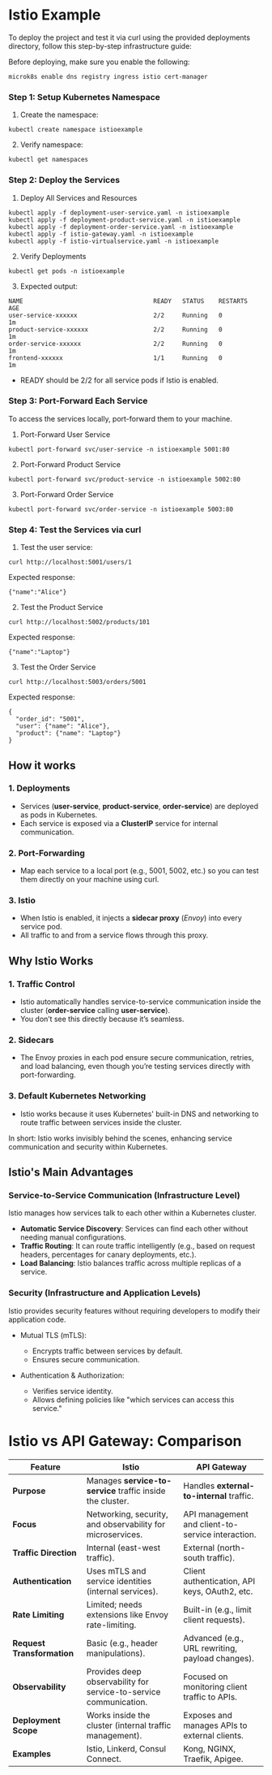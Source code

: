 # Istio Example

To deploy the project and test it via curl using the provided deployments directory, follow this step-by-step infrastructure guide:

Before deploying, make sure you enable the following:

```code
microk8s enable dns registry ingress istio cert-manager
```

### Step 1: Setup Kubernetes Namespace

1. Create the namespace:

```code
kubectl create namespace istioexample
```

2. Verify namespace:

```code
kubectl get namespaces
```

### Step 2: Deploy the Services

1. Deploy All Services and Resources

```code
kubectl apply -f deployment-user-service.yaml -n istioexample
kubectl apply -f deployment-product-service.yaml -n istioexample
kubectl apply -f deployment-order-service.yaml -n istioexample
kubectl apply -f istio-gateway.yaml -n istioexample
kubectl apply -f istio-virtualservice.yaml -n istioexample
```

2. Verify Deployments

```code
kubectl get pods -n istioexample
```

3. Expected output:

```code
NAME                                    READY   STATUS    RESTARTS   AGE
user-service-xxxxxx                     2/2     Running   0          1m
product-service-xxxxxx                  2/2     Running   0          1m
order-service-xxxxxx                    2/2     Running   0          1m
frontend-xxxxxx                         1/1     Running   0          1m
```

- READY should be 2/2 for all service pods if Istio is enabled.


### Step 3: Port-Forward Each Service

To access the services locally, port-forward them to your machine.

1. Port-Forward User Service

```code
kubectl port-forward svc/user-service -n istioexample 5001:80
```

2. Port-Forward Product Service

```code
kubectl port-forward svc/product-service -n istioexample 5002:80
```

3. Port-Forward Order Service

```code
kubectl port-forward svc/order-service -n istioexample 5003:80
```

### Step 4: Test the Services via curl

1. Test the user service:

```code
curl http://localhost:5001/users/1
```

Expected response:

```code
{"name":"Alice"}
```

2. Test the Product Service

```code
curl http://localhost:5002/products/101
```

Expected response:

```code
{"name":"Laptop"}
```

3. Test the Order Service

```code
curl http://localhost:5003/orders/5001
```

Expected response:

```code
{
  "order_id": "5001",
  "user": {"name": "Alice"},
  "product": {"name": "Laptop"}
}
```

## How it works

### 1. Deployments

- Services (**user-service**, **product-service**, **order-service**) are deployed as pods in Kubernetes.
- Each service is exposed via a **ClusterIP** service for internal communication.

### 2. Port-Forwarding

- Map each service to a local port (e.g., 5001, 5002, etc.) so you can test them directly on your machine using curl.

### 3. Istio

- When Istio is enabled, it injects a **sidecar proxy** (_Envoy_) into every service pod.
- All traffic to and from a service flows through this proxy.


## Why Istio Works

### 1. Traffic Control

- Istio automatically handles service-to-service communication inside the cluster (**order-service** calling **user-service**).
- You don’t see this directly because it’s seamless.

### 2. Sidecars

- The Envoy proxies in each pod ensure secure communication, retries, and load balancing, even though you’re testing services directly with port-forwarding.

### 3. Default Kubernetes Networking

- Istio works because it uses Kubernetes' built-in DNS and networking to route traffic between services inside the cluster.


In short: Istio works invisibly behind the scenes, enhancing service communication and security within Kubernetes.

## Istio's Main Advantages

### Service-to-Service Communication (Infrastructure Level)

Istio manages how services talk to each other within a Kubernetes cluster.

- **Automatic Service Discovery**: Services can find each other without needing manual configurations.
- **Traffic Routing**: It can route traffic intelligently (e.g., based on request headers, percentages for canary deployments, etc.).
- **Load Balancing**: Istio balances traffic across multiple replicas of a service.

### Security (Infrastructure and Application Levels)

Istio provides security features without requiring developers to modify their application code.

- Mutual TLS (mTLS):
  - Encrypts traffic between services by default.
  - Ensures secure communication.

- Authentication & Authorization:
  - Verifies service identity.
  - Allows defining policies like "which services can access this service."


# Istio vs API Gateway: Comparison

| **Feature**               | **Istio**                                                | **API Gateway**                                   |
|---------------------------|---------------------------------------------------------|--------------------------------------------------|
| **Purpose**               | Manages **service-to-service** traffic inside the cluster. | Handles **external-to-internal** traffic.        |
| **Focus**                 | Networking, security, and observability for microservices. | API management and client-to-service interaction. |
| **Traffic Direction**     | Internal (east-west traffic).                            | External (north-south traffic).                 |
| **Authentication**        | Uses mTLS and service identities (internal services).    | Client authentication, API keys, OAuth2, etc.  |
| **Rate Limiting**         | Limited; needs extensions like Envoy rate-limiting.      | Built-in (e.g., limit client requests).         |
| **Request Transformation**| Basic (e.g., header manipulations).                     | Advanced (e.g., URL rewriting, payload changes).|
| **Observability**         | Provides deep observability for service-to-service communication. | Focused on monitoring client traffic to APIs.   |
| **Deployment Scope**      | Works inside the cluster (internal traffic management).   | Exposes and manages APIs to external clients.   |
| **Examples**              | Istio, Linkerd, Consul Connect.                         | Kong, NGINX, Traefik, Apigee.                   |